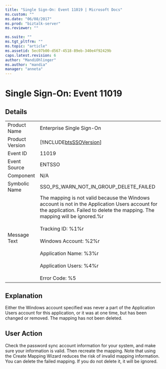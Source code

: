 ```yaml
---
title: "Single Sign-On: Event 11019 | Microsoft Docs"
ms.custom: ""
ms.date: "06/08/2017"
ms.prod: "biztalk-server"
ms.reviewer: ""

ms.suite: ""
ms.tgt_pltfrm: ""
ms.topic: "article"
ms.assetid: 5ec07b00-d567-4518-89eb-340e4f92429b
caps.latest.revision: 6
author: "MandiOhlinger"
ms.author: "mandia"
manager: "anneta"
---
```

# Single Sign-On: Event 11019
## Details  
  
|                 |                                                                                                                                                                                                                                                                                                                                                  |
|-----------------|--------------------------------------------------------------------------------------------------------------------------------------------------------------------------------------------------------------------------------------------------------------------------------------------------------------------------------------------------|
|  Product Name   |                                                                                                                                                            Enterprise Single Sign-On                                                                                                                                                             |
| Product Version |                                                                                                                                            [!INCLUDE[btsSSOVersion](../includes/btsssoversion-md.md)]                                                                                                                                            |
|    Event ID     |                                                                                                                                                                      11019                                                                                                                                                                       |
|  Event Source   |                                                                                                                                                                      ENTSSO                                                                                                                                                                      |
|    Component    |                                                                                                                                                                       N/A                                                                                                                                                                        |
|  Symbolic Name  |                                                                                                                                                      SSO_PS_WARN_NOT_IN_GROUP_DELETE_FAILED                                                                                                                                                      |
|  Message Text   | The mapping is not valid because the Windows account is not in the Application Users account for the application. Failed to delete the mapping. The mapping will be ignored.%r<br /><br /> Tracking ID: %1%r<br /><br /> Windows Account: %2%r<br /><br /> Application Name: %3%r<br /><br /> Application Users: %4%r<br /><br /> Error Code: %5 |
  
## Explanation  
 Either the Windows account specified was never a part of the Application Users account for this application, or it was at one time, but has been changed or removed. The mapping has not been deleted.  
  
## User Action  
 Check the password sync account information for your system, and make sure your information is valid. Then recreate the mapping. Note that using the Create Mapping Wizard reduces the risk of invalid mapping information. You can delete the failed mapping. If you do not delete it, it will be ignored.